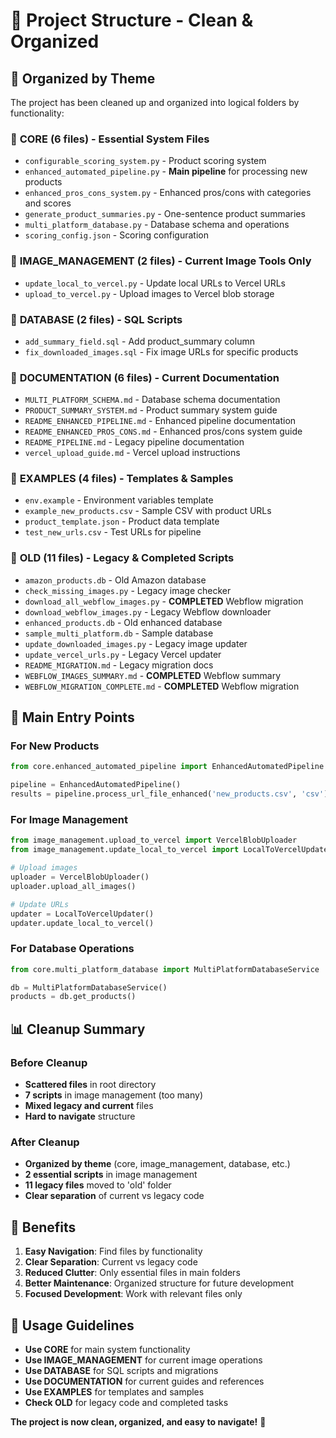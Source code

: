 # 📁 Project Structure - Clean & Organized

## 🎯 **Organized by Theme**

The project has been cleaned up and organized into logical folders by functionality:

### 📁 **CORE** (6 files) - Essential System Files
- `configurable_scoring_system.py` - Product scoring system
- `enhanced_automated_pipeline.py` - **Main pipeline** for processing new products
- `enhanced_pros_cons_system.py` - Enhanced pros/cons with categories and scores
- `generate_product_summaries.py` - One-sentence product summaries
- `multi_platform_database.py` - Database schema and operations
- `scoring_config.json` - Scoring configuration

### 📁 **IMAGE_MANAGEMENT** (2 files) - Current Image Tools Only
- `update_local_to_vercel.py` - Update local URLs to Vercel URLs
- `upload_to_vercel.py` - Upload images to Vercel blob storage

### 📁 **DATABASE** (2 files) - SQL Scripts
- `add_summary_field.sql` - Add product_summary column
- `fix_downloaded_images.sql` - Fix image URLs for specific products

### 📁 **DOCUMENTATION** (6 files) - Current Documentation
- `MULTI_PLATFORM_SCHEMA.md` - Database schema documentation
- `PRODUCT_SUMMARY_SYSTEM.md` - Product summary system guide
- `README_ENHANCED_PIPELINE.md` - Enhanced pipeline documentation
- `README_ENHANCED_PROS_CONS.md` - Enhanced pros/cons system guide
- `README_PIPELINE.md` - Legacy pipeline documentation
- `vercel_upload_guide.md` - Vercel upload instructions

### 📁 **EXAMPLES** (4 files) - Templates & Samples
- `env.example` - Environment variables template
- `example_new_products.csv` - Sample CSV with product URLs
- `product_template.json` - Product data template
- `test_new_urls.csv` - Test URLs for pipeline

### 📁 **OLD** (11 files) - Legacy & Completed Scripts
- `amazon_products.db` - Old Amazon database
- `check_missing_images.py` - Legacy image checker
- `download_all_webflow_images.py` - **COMPLETED** Webflow migration
- `download_webflow_images.py` - Legacy Webflow downloader
- `enhanced_products.db` - Old enhanced database
- `sample_multi_platform.db` - Sample database
- `update_downloaded_images.py` - Legacy image updater
- `update_vercel_urls.py` - Legacy Vercel updater
- `README_MIGRATION.md` - Legacy migration docs
- `WEBFLOW_IMAGES_SUMMARY.md` - **COMPLETED** Webflow summary
- `WEBFLOW_MIGRATION_COMPLETE.md` - **COMPLETED** Webflow migration

## 🚀 **Main Entry Points**

### **For New Products**
```python
from core.enhanced_automated_pipeline import EnhancedAutomatedPipeline

pipeline = EnhancedAutomatedPipeline()
results = pipeline.process_url_file_enhanced('new_products.csv', 'csv')
```

### **For Image Management**
```python
from image_management.upload_to_vercel import VercelBlobUploader
from image_management.update_local_to_vercel import LocalToVercelUpdater

# Upload images
uploader = VercelBlobUploader()
uploader.upload_all_images()

# Update URLs
updater = LocalToVercelUpdater()
updater.update_local_to_vercel()
```

### **For Database Operations**
```python
from core.multi_platform_database import MultiPlatformDatabaseService

db = MultiPlatformDatabaseService()
products = db.get_products()
```

## 📊 **Cleanup Summary**

### **Before Cleanup**
- **Scattered files** in root directory
- **7 scripts** in image management (too many)
- **Mixed legacy and current** files
- **Hard to navigate** structure

### **After Cleanup**
- **Organized by theme** (core, image_management, database, etc.)
- **2 essential scripts** in image management
- **11 legacy files** moved to 'old' folder
- **Clear separation** of current vs legacy code

## 🎯 **Benefits**

1. **Easy Navigation**: Find files by functionality
2. **Clear Separation**: Current vs legacy code
3. **Reduced Clutter**: Only essential files in main folders
4. **Better Maintenance**: Organized structure for future development
5. **Focused Development**: Work with relevant files only

## 🔧 **Usage Guidelines**

- **Use CORE** for main system functionality
- **Use IMAGE_MANAGEMENT** for current image operations
- **Use DATABASE** for SQL scripts and migrations
- **Use DOCUMENTATION** for current guides and references
- **Use EXAMPLES** for templates and samples
- **Check OLD** for legacy code and completed tasks

**The project is now clean, organized, and easy to navigate!** 🎉
